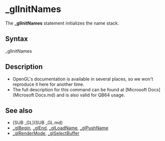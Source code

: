 # _glInitNames

The **_glInitNames** statement initializes the name stack.

  

## Syntax

_glInitNames
  

## Description

* OpenGL's documentation is available in several places, so we won't reproduce it here for another time.
* The full description for this command can be found at [Microsoft Docs](Microsoft Docs.md) and is also valid for QB64 usage.

  

## See also

* [SUB _GL](SUB _GL.md)
* [_glBegin](_glBegin.md), [_glEnd](_glEnd.md), [_glLoadName](_glLoadName.md), [_glPushName](_glPushName.md)
* [_glRenderMode](_glRenderMode.md), [_glSelectBuffer](_glSelectBuffer.md)

  
